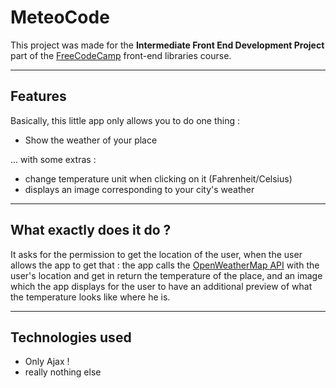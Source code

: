 MeteoCode
=====

This project was made for the <strong>Intermediate Front End Development Project</strong> part of the <a href="http://freecodecamp.org">FreeCodeCamp</a> front-end libraries course.

---

## Features

Basically, this little app only allows you to do one thing :

* Show the weather of your place

... with some extras :

* change temperature unit when clicking on it (Fahrenheit/Celsius)
* displays an image corresponding to your city's weather

---

## What exactly does it do ?

It asks for the permission to get the location of the user, when the user allows the app to get that : the app calls the <a href="https://openweathermap.org/api">OpenWeatherMap API</a> with the user's location and get in return the temperature of the place, and an image which the app displays for the user to have an additional preview of what the temperature looks like where he is.

---

## Technologies used

* Only Ajax !
* really nothing else